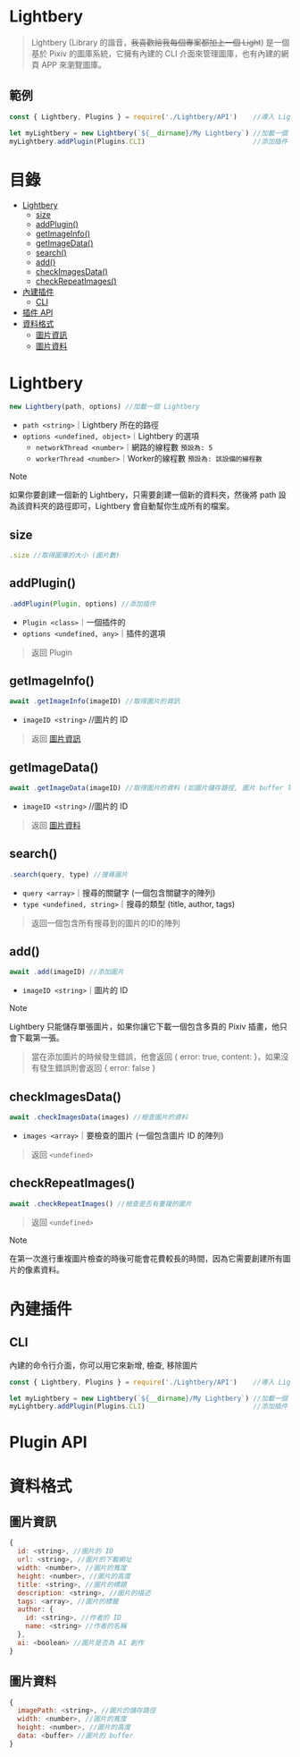 # Lightbery
> Lightbery (Library 的諧音，~~我喜歡給我每個專案都加上一個 Light~~) 是一個基於 Pixiv 的圖庫系統，它擁有內建的 CLI 介面來管理圖庫，也有內建的網頁 APP 來瀏覽圖庫。

## 範例
```js
const { Lightbery, Plugins } = require('./Lightbery/API')    //導入 Lightbery 與 Plugins

let myLightbery = new Lightbery(`${__dirname}/My Lightbery`) //加載一個 Lightbery
myLightbery.addPlugin(Plugins.CLI)                           //添加插件 CLI (命令行介面)
```

# 目錄
* [Lightbery](#lightbery)
  * [size](#size)
  * [addPlugin()](#addplugin)
  * [getImageInfo()](#getimageinfo)
  * [getImageData()](#getimagedata)
  * [search()](#search)
  * [add()](#add)
  * [checkImagesData()](#checkimagesdata)
  * [checkRepeatImages()](#checkrepeatimages)
* [內建插件](#內建插件)
   * [CLI](#cli)
* [插件 API]()
* [資料格式](#資料格式)
  * [圖片資訊](#圖片資訊)
  * [圖片資料](#圖片資料)

# Lightbery
```js
new Lightbery(path, options) //加載一個 Lightbery
```
* `path <string>`｜Lightbery 所在的路徑
* `options <undefined, object>`｜Lightbery 的選項
  * `networkThread <number>`｜網路的線程數 `預設為: 5`
  * `workerThread <number>`｜Worker的線程數 `預設為: 該設備的線程數`
  
> [!NOTE]
> 如果你要創建一個新的 Lightbery，只需要創建一個新的資料夾，然後將 path 設為該資料夾的路徑即可，Lightbery 會自動幫你生成所有的檔案。

## size
```js
.size //取得圖庫的大小 (圖片數)
```

## addPlugin()
```js
.addPlugin(Plugin, options) //添加插件        
```
* `Plugin <class>`｜一個插件的 <class>
* `options <undefined, any>`｜插件的選項

> 返回 Plugin

## getImageInfo()
```js
await .getImageInfo(imageID) //取得圖片的資訊
```
* `imageID <string>` //圖片的 ID

> 返回 [圖片資訊](#圖片資訊)

## getImageData()
```js
await .getImageData(imageID) //取得圖片的資料 (如圖片儲存路徑, 圖片 buffer 等)
```
* `imageID <string>` //圖片的 ID

> 返回 [圖片資料](#圖片資料)

## search()
```js
.search(query, type) //搜尋圖片
```
* `query <array>`｜搜尋的關鍵字 (一個包含關鍵字的陣列)
* `type <undefined, string>`｜搜尋的類型 (title, author, tags)

> 返回一個包含所有搜尋到的圖片的ID的陣列

## add()
```js
await .add(imageID) //添加圖片
```
* `imageID <string>`｜圖片的 ID

> [!NOTE]
> Lightbery 只能儲存單張圖片，如果你讓它下載一個包含多頁的 Pixiv 插畫，他只會下載第一張。

> 當在添加圖片的時候發生錯誤，他會返回 { error: true, content: <string> }，如果沒有發生錯誤則會返回 { error: false }

## checkImagesData()
```js
await .checkImagesData(images) //檢查圖片的資料
```
* `images <array>`｜要檢查的圖片 (一個包含圖片 ID 的陣列)

> 返回 `<undefined>`

## checkRepeatImages()
```js
await .checkRepeatImages() //檢查是否有重複的圖片
```

> 返回 `<undefined>`

> [!NOTE]
> 在第一次進行重複圖片檢查的時後可能會花費較長的時間，因為它需要創建所有圖片的像素資料。

# 內建插件

## CLI
內建的命令行介面，你可以用它來新增, 檢查, 移除圖片
```js
const { Lightbery, Plugins } = require('./Lightbery/API')    //導入 Lightbery 與 Plugins

let myLightbery = new Lightbery(`${__dirname}/My Lightbery`) //加載一個 Lightbery
myLightbery.addPlugin(Plugins.CLI)                           //添加插件 CLI (命令行介面)
```

# Plugin API

# 資料格式

## 圖片資訊
```js
{
  id: <string>, //圖片的 ID
  url: <string>, //圖片的下載網址
  width: <number>, //圖片的寬度
  height: <number>, //圖片的高度
  title: <string>, //圖片的標題
  description: <string>, //圖片的描述
  tags: <array>, //圖片的標籤
  author: {
    id: <string>, //作者的 ID
    name: <string> //作者的名稱
  },
  ai: <boolean> //圖片是否為 AI 創作
}
```

## 圖片資料
```js
{
  imagePath: <string>, //圖片的儲存路徑
  width: <number>, //圖片的寬度
  height: <number>, //圖片的高度
  data: <buffer> //圖片的 buffer
}
```
